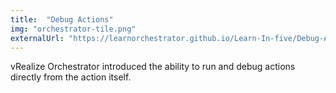 ```yaml
---
title:  "Debug Actions"
img: "orchestrator-tile.png"
externalUrl: "https://learnorchestrator.github.io/Learn-In-five/Debug-Actions/"
---
```

vRealize Orchestrator introduced the ability to run and debug actions directly from the action itself.
